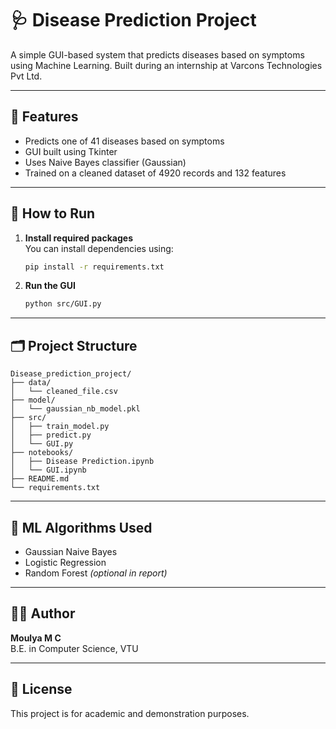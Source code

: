 # 🩺 Disease Prediction Project

A simple GUI-based system that predicts diseases based on symptoms using Machine Learning. Built during an internship at Varcons Technologies Pvt Ltd.

---

## 🧠 Features
- Predicts one of 41 diseases based on symptoms
- GUI built using Tkinter
- Uses Naive Bayes classifier (Gaussian)
- Trained on a cleaned dataset of 4920 records and 132 features

---

## 🚀 How to Run

1. **Install required packages**  
   You can install dependencies using:

   ```bash
   pip install -r requirements.txt
   ```

2. **Run the GUI**

   ```bash
   python src/GUI.py
   ```

---

## 🗂️ Project Structure

```
Disease_prediction_project/
├── data/
│   └── cleaned_file.csv
├── model/
│   └── gaussian_nb_model.pkl
├── src/
│   ├── train_model.py
│   ├── predict.py
│   └── GUI.py
├── notebooks/
│   ├── Disease Prediction.ipynb
│   └── GUI.ipynb
├── README.md
└── requirements.txt
```

---

## 🧪 ML Algorithms Used

- Gaussian Naive Bayes  
- Logistic Regression  
- Random Forest *(optional in report)*

---

## 👩‍💻 Author

**Moulya M C**  
B.E. in Computer Science, VTU

---

## 📝 License

This project is for academic and demonstration purposes.